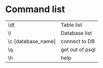 # Command list 
|  |  |
|---|---|
| \dt | Table list |
| \l | Database list |
| \c [database_name] | connect to DB |
| \q | get out of psql |
| \h | help | 